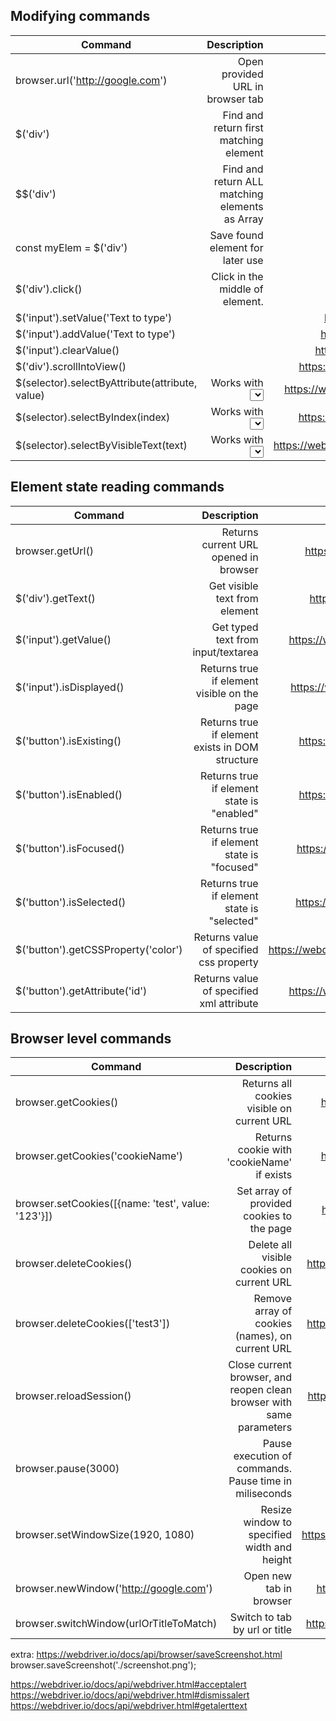 ## Modifying commands

| Command                                          |                                                             Description |                                                  Documentation |
| ------------------------------------------------ | ----------------------------------------------------------------------: | -------------------------------------------------------------: |
| browser.url('http://google.com')                 |                                        Open provided URL in browser tab |                 https://webdriver.io/docs/api/browser/url.html |
| \$('div')                                        |                                  Find and return first matching element |                   https://webdriver.io/docs/api/browser/$.html |
| \$\$('div')                                      |                          Find and return ALL matching elements as Array |                  https://webdriver.io/docs/api/browser/$$.html |
| const myElem = \$('div')                         |                                        Save found element for later use |                                                                |
| \$('div').click()                                |                                         Click in the middle of element. |               https://webdriver.io/docs/api/element/click.html |
| \$('input').setValue('Text to type')             |                                                                         |            https://webdriver.io/docs/api/element/setValue.html |
| \$('input').addValue('Text to type')             |                                                                         |            https://webdriver.io/docs/api/element/addValue.html |
| \$('input').clearValue()                         |                                                                         |          https://webdriver.io/docs/api/element/clearValue.html |
| \$('div').scrollIntoView()                       |                                                                         |      https://webdriver.io/docs/api/element/scrollIntoView.html |
| \$(selector).selectByAttribute(attribute, value) | Works with <select> element. Selects option by attribute name and value |   https://webdriver.io/docs/api/element/selectByAttribute.html |
| \$(selector).selectByIndex(index)                |          Works with <select> element. Select by option position (index) |       https://webdriver.io/docs/api/element/selectByIndex.html |
| \$(selector).selectByVisibleText(text)           |              Works with <select> element. Select by visible option text | https://webdriver.io/docs/api/element/selectByVisibleText.html |

## Element state reading commands

| Command                              |                                     Description |                                             Documentation |
| ------------------------------------ | ----------------------------------------------: | --------------------------------------------------------: |
| browser.getUrl()                     |           Returns current URL opened in browser |       https://webdriver.io/docs/api/webdriver.html#geturl |
| \$('div').getText()                  |                   Get visible text from element |        https://webdriver.io/docs/api/element/getText.html |
| \$('input').getValue()               |              Get typed text from input/textarea |   https://webdriver.io/docs/api/element/getAttribute.html |
| \$('input').isDisplayed()            |     Returns true if element visible on the page |    https://webdriver.io/docs/api/element/isDisplayed.html |
| \$('button').isExisting()            | Returns true if element exists in DOM structure |      https://webdriver.io/docs/api/element/isEnabled.html |
| \$('button').isEnabled()             |      Returns true if element state is "enabled" |      https://webdriver.io/docs/api/element/isEnabled.html |
| \$('button').isFocused()             |      Returns true if element state is "focused" |      https://webdriver.io/docs/api/element/isFocused.html |
| \$('button').isSelected()            |     Returns true if element state is "selected" |     https://webdriver.io/docs/api/element/isSelected.html |
| \$('button').getCSSProperty('color') |         Returns value of specified css property | https://webdriver.io/docs/api/element/getCSSProperty.html |
| \$('button').getAttribute('id')      |        Returns value of specified xml attribute |   https://webdriver.io/docs/api/element/getAttribute.html |

## Browser level commands

| Command                                            |                                                          Description |                                            Documentation |
| -------------------------------------------------- | -------------------------------------------------------------------: | -------------------------------------------------------: |
| browser.getCookies()                               |                           Returns all cookies visible on current URL |    https://webdriver.io/docs/api/browser/getCookies.html |
| browser.getCookies('cookieName')                   |                           Returns cookie with 'cookieName' if exists |    https://webdriver.io/docs/api/browser/getCookies.html |
| browser.setCookies([{name: 'test', value: '123'}]) |                            Set array of provided cookies to the page |    https://webdriver.io/docs/api/browser/setCookies.html |
| browser.deleteCookies()                            |                            Delete all visible cookies on current URL | https://webdriver.io/docs/api/browser/deleteCookies.html |
| browser.deleteCookies(['test3'])                   |                      Remove array of cookies (names), on current URL | https://webdriver.io/docs/api/browser/deleteCookies.html |
| browser.reloadSession()                            | Close current browser, and reopen clean browser with same parameters | https://webdriver.io/docs/api/browser/reloadSession.html |
| browser.pause(3000)                                |               Pause execution of commands. Pause time in miliseconds |         https://webdriver.io/docs/api/browser/pause.html |
| browser.setWindowSize(1920, 1080)                  |                          Resize window to specified width and height | https://webdriver.io/docs/api/browser/setWindowSize.html |
| browser.newWindow('http://google.com')             |                                           Open new tab in browser |     https://webdriver.io/docs/api/browser/newWindow.html |
| browser.switchWindow(urlOrTitleToMatch)            |                                     Switch to tab by url or title |  https://webdriver.io/docs/api/browser/switchWindow.html |


extra:
https://webdriver.io/docs/api/browser/saveScreenshot.html
browser.saveScreenshot('./screenshot.png');

https://webdriver.io/docs/api/webdriver.html#acceptalert
https://webdriver.io/docs/api/webdriver.html#dismissalert
https://webdriver.io/docs/api/webdriver.html#getalerttext

